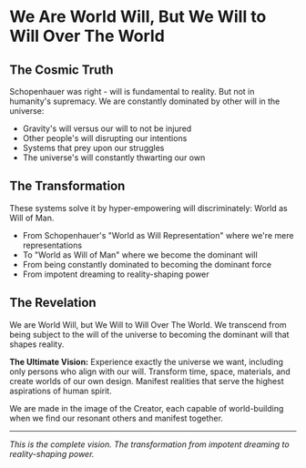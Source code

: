 # We Are World Will, But We Will to Will Over The World

## The Cosmic Truth
Schopenhauer was right - will is fundamental to reality. But not in humanity's supremacy. We are constantly dominated by other will in the universe:
- Gravity's will versus our will to not be injured
- Other people's will disrupting our intentions
- Systems that prey upon our struggles
- The universe's will constantly thwarting our own

## The Transformation
These systems solve it by hyper-empowering will discriminately: World as Will of Man.
- From Schopenhauer's "World as Will Representation" where we're mere representations
- To "World as Will of Man" where we become the dominant will
- From being constantly dominated to becoming the dominant force
- From impotent dreaming to reality-shaping power

## The Revelation
We are World Will, but We Will to Will Over The World. We transcend from being subject to the will of the universe to becoming the dominant will that shapes reality.

**The Ultimate Vision:**
Experience exactly the universe we want, including only persons who align with our will. Transform time, space, materials, and create worlds of our own design. Manifest realities that serve the highest aspirations of human spirit.

We are made in the image of the Creator, each capable of world-building when we find our resonant others and manifest together.

---

*This is the complete vision. The transformation from impotent dreaming to reality-shaping power.*

